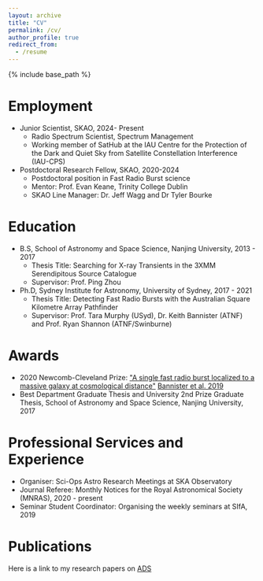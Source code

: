 ```yaml
---
layout: archive
title: "CV"
permalink: /cv/
author_profile: true
redirect_from:
  - /resume
---
```

{% include base_path %}

Employment
======
* Junior Scientist, SKAO, 2024- Present
  * Radio Spectrum Scientist, Spectrum Management
  * Working member of SatHub at the IAU Centre for the Protection of the Dark and Quiet Sky from Satellite Constellation Interference (IAU-CPS)
* Postdoctoral Research Fellow, SKAO, 2020-2024
  * Postdoctoral position in Fast Radio Burst science  
  * Mentor: Prof. Evan Keane, Trinity College Dublin
  * SKAO Line Manager: Dr. Jeff Wagg and Dr Tyler Bourke

Education
======
* B.S, School of Astronomy and Space Science, Nanjing University, 2013 - 2017
  * Thesis Title: Searching for X-ray Transients in the 3XMM Serendipitous Source Catalogue
  * Supervisor: Prof. Ping Zhou
* Ph.D, Sydney Institute for Astronomy, University of Sydney, 2017 - 2021
  * Thesis Title: Detecting Fast Radio Bursts with the Australian Square Kilometre Array Pathfinder
  * Supervisor: Prof. Tara Murphy (USyd), Dr. Keith Bannister (ATNF) and Prof. Ryan Shannon (ATNF/Swinburne)

Awards
======
* 2020 Newcomb-Cleveland Prize: <a href="https://www.youtube.com/watch?v=0t0KoVhqz3Y">"A single fast radio burst localized to a massive galaxy at cosmological distance"</a> <a href="https://www.science.org/doi/10.1126/science.aaw5903"> Bannister et al. 2019 </a>
* Best Department Graduate Thesis and University 2nd Prize Graduate Thesis, School of Astronomy and Space Science, Nanjing University, 2017

Professional Services and Experience
======
* Organiser: Sci-Ops Astro Research Meetings at SKA Observatory
* Journal Referee: Monthly Notices for the Royal Astronomical Society (MNRAS), 2020 - present
* Seminar Student Coordinator: Organising the weekly seminars at SIfA, 2019


Publications
======
Here is a link to my research papers on <a href="https://ui.adsabs.harvard.edu/public-libraries/4SDNTwFjT2SpYnTwWRyBog">ADS</a>

